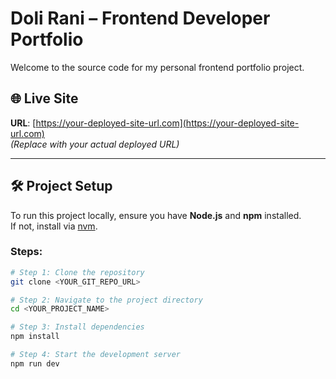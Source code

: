 # Doli Rani – Frontend Developer Portfolio

Welcome to the source code for my personal frontend portfolio project.

## 🌐 Live Site

**URL**: [https://your-deployed-site-url.com](https://your-deployed-site-url.com)  
_(Replace with your actual deployed URL)_

---

## 🛠️ Project Setup

To run this project locally, ensure you have **Node.js** and **npm** installed.  
If not, install via [nvm](https://github.com/nvm-sh/nvm#installing-and-updating).

### Steps:

```sh
# Step 1: Clone the repository
git clone <YOUR_GIT_REPO_URL>

# Step 2: Navigate to the project directory
cd <YOUR_PROJECT_NAME>

# Step 3: Install dependencies
npm install

# Step 4: Start the development server
npm run dev
